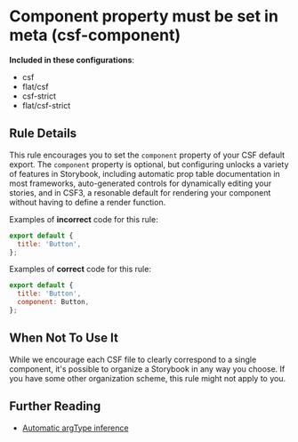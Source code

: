 # Component property must be set in meta (csf-component)

<!-- RULE-CATEGORIES:START -->

**Included in these configurations**: <ul><li>csf</li><li>flat/csf</li><li>csf-strict</li><li>flat/csf-strict</li></ul>

<!-- RULE-CATEGORIES:END -->

## Rule Details

This rule encourages you to set the `component` property of your CSF default export. The `component` property is optional, but configuring unlocks a variety of features in Storybook, including automatic prop table documentation in most frameworks, auto-generated controls for dynamically editing your stories, and in CSF3, a resonable default for rendering your component without having to define a render function.

Examples of **incorrect** code for this rule:

```js
export default {
  title: 'Button',
};
```

Examples of **correct** code for this rule:

```js
export default {
  title: 'Button',
  component: Button,
};
```

## When Not To Use It

While we encourage each CSF file to clearly correspond to a single component, it's possible to organize a Storybook in any way you choose. If you have some other organization scheme, this rule might not apply to you.

## Further Reading

- [Automatic argType inference](https://storybook.js.org/docs/api/argtypes#automatic-argtype-inference)
